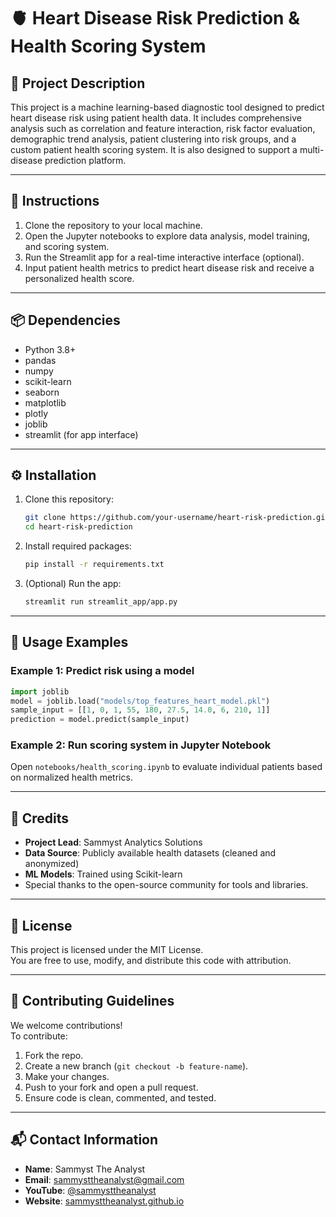 
# 🫀 Heart Disease Risk Prediction & Health Scoring System

## 📄 Project Description
This project is a machine learning-based diagnostic tool designed to predict heart disease risk using patient health data. It includes comprehensive analysis such as correlation and feature interaction, risk factor evaluation, demographic trend analysis, patient clustering into risk groups, and a custom patient health scoring system. It is also designed to support a multi-disease prediction platform.

---

## 🧾 Instructions
1. Clone the repository to your local machine.
2. Open the Jupyter notebooks to explore data analysis, model training, and scoring system.
3. Run the Streamlit app for a real-time interactive interface (optional).
4. Input patient health metrics to predict heart disease risk and receive a personalized health score.

---

## 📦 Dependencies
- Python 3.8+
- pandas
- numpy
- scikit-learn
- seaborn
- matplotlib
- plotly
- joblib
- streamlit (for app interface)

---

## ⚙️ Installation
1. Clone this repository:
   ```bash
   git clone https://github.com/your-username/heart-risk-prediction.git
   cd heart-risk-prediction
   ```
2. Install required packages:
   ```bash
   pip install -r requirements.txt
   ```
3. (Optional) Run the app:
   ```bash
   streamlit run streamlit_app/app.py
   ```

---

## 🚀 Usage Examples

### Example 1: Predict risk using a model
```python
import joblib
model = joblib.load("models/top_features_heart_model.pkl")
sample_input = [[1, 0, 1, 55, 180, 27.5, 14.0, 6, 210, 1]]
prediction = model.predict(sample_input)
```

### Example 2: Run scoring system in Jupyter Notebook
Open `notebooks/health_scoring.ipynb` to evaluate individual patients based on normalized health metrics.

---

## 👥 Credits
- **Project Lead**: Sammyst Analytics Solutions  
- **Data Source**: Publicly available health datasets (cleaned and anonymized)
- **ML Models**: Trained using Scikit-learn
- Special thanks to the open-source community for tools and libraries.

---

## 📜 License
This project is licensed under the MIT License.  
You are free to use, modify, and distribute this code with attribution.

---

## 🤝 Contributing Guidelines
We welcome contributions!  
To contribute:
1. Fork the repo.
2. Create a new branch (`git checkout -b feature-name`).
3. Make your changes.
4. Push to your fork and open a pull request.
5. Ensure code is clean, commented, and tested.

---

## 📬 Contact Information
- **Name**: Sammyst The Analyst  
- **Email**: sammysttheanalyst@gmail.com  
- **YouTube**: [@sammysttheanalyst](https://www.youtube.com/@sammysttheanalyst)  
- **Website**: [sammysttheanalyst.github.io](https://sammysttheanalyst.github.io)
